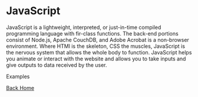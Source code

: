 # JavaScript

JavaScript is a lightweight, interpreted, or just-in-time compiled programming language with fir-class functions. The back-end portions consist of Node.js, Apache CouchDB, and Adobe Acrobat is a non-browser environment. Where HTMl is the skeleton, CSS the muscles, JavaScript is the nervous system that allows the whole body to function. JavaScript helps you animate or interact with the website and allows you to take inputs and give outputs to data received by the user.

Examples
<script>

var name = prompt("Your name:", "");
document.write("Hello ", name);

</script>

<script>

var name = prompt("Please correct your e-mail address:", "foo@bar.co");
document.write("Your e-mail address is ", name);

</script>

[Back Home](../reading-notes/README.md)
